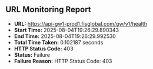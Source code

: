 ## URL Monitoring Report

- **URL:** https://api-gw1-prod1.fisglobal.com/gw/v1/health
- **Start Time:** 2025-08-04T19:26:29.890343
- **End Time:** 2025-08-04T19:26:29.992530
- **Total Time Taken:** 0.102187 seconds
- **HTTP Status Code:** 403
- **Status:** Failure
- **Failure Reason:** HTTP Status Code: 403
